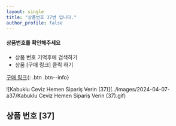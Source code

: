 ```yaml
---
layout: single
title: "상품번호 37번 입니다."
author_profile: false
---
```




<div class="notice--info">
<h4> 상품번호를 확인해주세요 </h4>
<ul>
    <li> 상품 번호 기억후에 검색하기 </li>
    <li> 상품 [구매 링크] 클릭 하기 </li>
</ul>
</div>




[구매 링크](https://link.coupang.com/a/bwXOT8){: .btn .btn--info}



![Kabuklu Ceviz   Hemen Sipariş Verin (37)](../images/2024-04-07-a37/Kabuklu Ceviz   Hemen Sipariş Verin (37).gif)





## 상품 번호 [37]